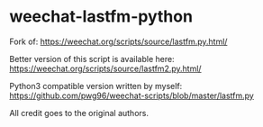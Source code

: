 weechat-lastfm-python
=====================
Fork of: https://weechat.org/scripts/source/lastfm.py.html/

Better version of this script is available here: https://weechat.org/scripts/source/lastfm2.py.html/

Python3 compatible version written by myself: https://github.com/pwg96/weechat-scripts/blob/master/lastfm.py

All credit goes to the original authors. 
